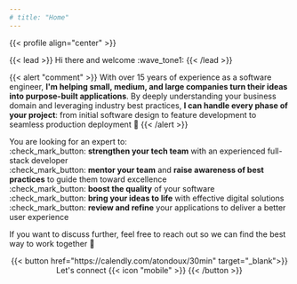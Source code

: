 ```yaml
---
# title: "Home"
---
```


{{< profile align="center" >}}

{{< lead >}}
Hi there and welcome :wave_tone1:
{{< /lead >}}

{{< alert "comment" >}}
With over 15 years of experience as a software engineer, **I'm helping small, medium, and large companies turn their ideas 
into purpose-built applications**. By deeply understanding your business domain
and leveraging industry best practices, **I can handle every phase of your project**: from initial software design
to feature development to seamless production deployment :rocket:
{{< /alert >}}

You are looking for an expert to:
<br>
:check_mark_button: **strengthen your tech team** with an experienced full-stack developer
<br>
:check_mark_button: **mentor your team** and **raise awareness of best practices** to guide them toward excellence
<br>
:check_mark_button: **boost the quality** of your software
<br>
:check_mark_button: **bring your ideas to life** with effective digital solutions
<br>
:check_mark_button: **review and refine** your applications to deliver a better user experience

If you want to discuss further, feel free to reach out so we can find the best way to work together :handshake:

<div style="text-align:center">
{{< button href="https://calendly.com/atondoux/30min" target="_blank">}}
Let's connect {{< icon "mobile" >}}
{{< /button >}}
</div>
